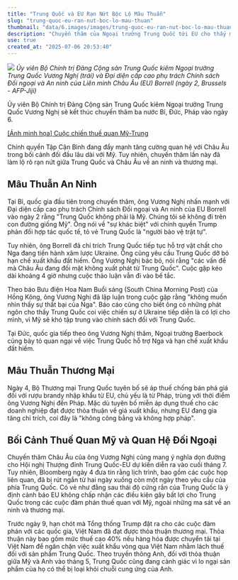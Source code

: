```yaml
---
title: "Trung Quốc và EU Rạn Nứt Bộc Lộ Mâu Thuẫn"
slug: "trung-quoc-eu-ran-nut-boc-lo-mau-thuan"
thumbnail: "data/6.images/images/trung-quoc-eu-ran-nut-boc-lo-mau-thuan.webp"
description: "Chuyến thăm của Ngoại trưởng Trung Quốc tới EU cho thấy mâu thuẫn an ninh và thương mại."
use: true
created_at: "2025-07-06 20:53:40"
---
```


![](/images/20250706-00000004-jij-000-6-view.webp)
*Ủy viên Bộ Chính trị Đảng Cộng sản Trung Quốc kiêm Ngoại trưởng Trung Quốc Vương Nghị (trái) và Đại diện cấp cao phụ trách Chính sách Đối ngoại và An ninh của Liên minh Châu Âu (EU) Borrell (ngày 2, Brussels - AFP-Jiji)*

Ủy viên Bộ Chính trị Đảng Cộng sản Trung Quốc kiêm Ngoại trưởng Trung Quốc Vương Nghị sẽ kết thúc chuyến thăm ba nước Bỉ, Đức, Pháp vào ngày 6.

[[Ảnh minh họa] Cuộc chiến thuế quan Mỹ-Trung](https://www.jiji.com/jc/article?k=2025030900272&g=int&p=20250309ax04S&rel=pv&utm_source=news.yahoo.co.jp&utm_medium=referral&utm_campaign=link_back_edit_vb)

Chính quyền Tập Cận Bình đang đẩy mạnh tăng cường quan hệ với Châu Âu trong bối cảnh đối đầu lâu dài với Mỹ. Tuy nhiên, chuyến thăm lần này đã làm lộ rõ rạn nứt giữa Trung Quốc và Châu Âu về an ninh và thương mại.

## Mâu Thuẫn An Ninh

Tại Bỉ, quốc gia đầu tiên trong chuyến thăm, ông Vương Nghị nhấn mạnh với Đại diện cấp cao phụ trách Chính sách Đối ngoại và An ninh của EU Borrell vào ngày 2 rằng "Trung Quốc không phải là Mỹ. Chúng tôi sẽ không đi trên con đường giống Mỹ". Ông nói về "sự khác biệt" với chính quyền Trump phản đối hợp tác quốc tế, tỏ vẻ Trung Quốc là "người bảo vệ trật tự".

Tuy nhiên, ông Borrell đã chỉ trích Trung Quốc tiếp tục hỗ trợ vật chất cho Nga đang tiến hành xâm lược Ukraine. Ông cũng yêu cầu Trung Quốc dỡ bỏ hạn chế xuất khẩu đất hiếm. Ông Vương Nghị bác bỏ, nói rằng "các vấn đề mà Châu Âu đang đối mặt không xuất phát từ Trung Quốc". Cuộc gặp kéo dài khoảng 4 giờ nhưng cuộc thảo luận vẫn đi vào bế tắc.

Theo báo Bưu điện Hoa Nam Buổi sáng (South China Morning Post) của Hồng Kông, ông Vương Nghị đã lập luận trong cuộc gặp rằng "không muốn nhìn thấy sự thất bại của Nga". Báo cáo cũng cho biết ông có những phát ngôn cho thấy Trung Quốc coi việc chiến sự ở Ukraine tiếp diễn là có lợi cho mình, vì Mỹ sẽ khó tập trung vào chính sách đối với Trung Quốc.

Tại Đức, quốc gia tiếp theo ông Vương Nghị thăm, Ngoại trưởng Baerbock cũng bày tỏ quan ngại về việc Trung Quốc hỗ trợ Nga và hạn chế xuất khẩu đất hiếm.

## Mâu Thuẫn Thương Mại

Ngày 4, Bộ Thương mại Trung Quốc tuyên bố sẽ áp thuế chống bán phá giá đối với rượu brandy nhập khẩu từ EU, chủ yếu là từ Pháp, trùng với thời điểm ông Vương Nghị đến Pháp. Mặc dù tuyên bố miễn áp dụng thuế cho các doanh nghiệp đạt được thỏa thuận về giá xuất khẩu, nhưng EU đang gia tăng chỉ trích, coi đây là "không công bằng và không hợp pháp".

## Bối Cảnh Thuế Quan Mỹ và Quan Hệ Đối Ngoại

Chuyến thăm Châu Âu của ông Vương Nghị cũng mang ý nghĩa dọn đường cho Hội nghị Thượng đỉnh Trung Quốc-EU dự kiến diễn ra vào cuối tháng 7. Tuy nhiên, Bloomberg ngày 4 đưa tin rằng lịch trình, bao gồm các cuộc họp liên quan, đã bị rút ngắn từ hai ngày xuống còn một ngày theo yêu cầu của phía Trung Quốc. Có vẻ như đằng sau thái độ cứng rắn của Trung Quốc là ý định cảnh báo EU không chấp nhận các điều kiện gây bất lợi cho Trung Quốc trong các cuộc đàm phán thuế quan với Mỹ, ngoài những ma sát về an ninh và thương mại.

Trước ngày 9, hạn chót mà Tổng thống Trump đặt ra cho các cuộc đàm phán với các quốc gia, Việt Nam đã đạt được thỏa thuận thương mại. Thỏa thuận này bao gồm mức thuế cao 40% nếu hàng hóa được chuyển tải tại Việt Nam để ngăn chặn việc xuất khẩu vòng qua Việt Nam nhằm lách thuế đối với sản phẩm Trung Quốc. Theo truyền thông Anh, đối với thỏa thuận giữa Mỹ và Anh vào tháng 5, Trung Quốc cũng đang cảnh giác vì lo ngại sản phẩm của họ có thể bị loại khỏi chuỗi cung ứng của Anh.